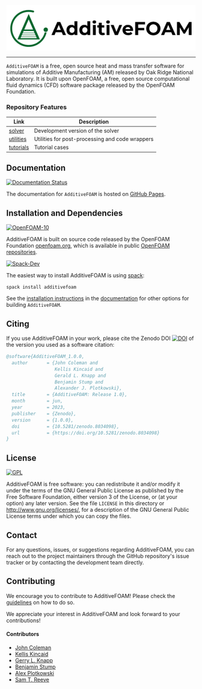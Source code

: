 <img src="https://raw.githubusercontent.com/colemanjs/additivefoam-website-assets/main/images/logo.png" alt="image" width="800">

---
`AdditiveFOAM` is a free, open source heat and mass transfer software for simulations of Additive Manufacturing (AM) released by Oak Ridge National Laboratory. It is built upon OpenFOAM, a free, open source computational fluid dynamics (CFD) software package released by the OpenFOAM Foundation.

### Repository Features
| Link                                                | Description                              |
|-----------------------------------------------------------|------------------------------------------|
| [solver](applications/solvers/additiveFoam)               | Development version of the solver        |
| [utilities](applications/utilities)                       | Utilities for post-processing and code wrappers |
| [tutorials](tutorials)                                     | Tutorial cases |

## Documentation
[![Documentation Status][docs-badge]][docs-url]

The documentation for `AdditiveFOAM` is hosted on [GitHub Pages](https://ornl.github.io/AdditiveFOAM/).

## Installation and Dependencies
[![OpenFOAM-10](https://img.shields.io/badge/OpenFOAM-10-blue.svg)](https://github.com/OpenFOAM/OpenFOAM-10)

AdditiveFOAM is built on source code released by the OpenFOAM Foundation [openfoam.org](https://openfoam.org/), which is available in public [OpenFOAM repositories](https://github.com/OpenFOAM).

[![Spack-Dev](https://img.shields.io/badge/Spack-Dev-blue.svg)](https://github.com/spack/spack)

The easiest way to install AdditiveFOAM is using [spack](https://spack.readthedocs.io/en/latest/):  
```
spack install additivefoam
```

See the [installation instructions](https://ornl.github.io/AdditiveFOAM/docs/installation/#installation) in the [documentation](https://ornl.github.io/AdditiveFOAM/) for other options for building `AdditiveFOAM`.

## Citing
If you use AdditiveFOAM in your work, please cite the Zenodo DOI [![DOI](https://zenodo.org/badge/DOI/10.5281/zenodo.8034098.svg)](https://doi.org/10.5281/zenodo.8034098) of the version you used as a software citation:
```bibtex
@software{AdditiveFOAM_1.0.0,
  author       = {John Coleman and
                  Kellis Kincaid and
                  Gerald L. Knapp and
                  Benjamin Stump and
                  Alexander J. Plotkowski},
  title        = {AdditiveFOAM: Release 1.0},
  month        = jun,
  year         = 2023,
  publisher    = {Zenodo},
  version      = {1.0.0},
  doi          = {10.5281/zenodo.8034098},
  url          = {https://doi.org/10.5281/zenodo.8034098}
}
```

## License
[![GPL](https://img.shields.io/badge/GPL-3-blue.svg)](https://www.gnu.org/licenses/gpl-3.0.html)

AdditiveFOAM is free software: you can redistribute it and/or modify it under the terms of the GNU General Public License as published by the Free Software Foundation, either version 3 of the License, or (at your option) any later version. See the file `LICENSE` in this directory or http://www.gnu.org/licenses/, for a description of the GNU General Public License terms under which you can copy the files.

## Contact
For any questions, issues, or suggestions regarding AdditiveFOAM, you can reach out to the project maintainers through the GitHub repository's issue tracker or by contacting the development team directly.

## Contributing

We encourage you to contribute to AdditiveFOAM! Please check the
[guidelines](CONTRIBUTING.md) on how to do so.

We appreciate your interest in AdditiveFOAM and look forward to your contributions!

#### Contributors
- [John Coleman](https://www.ornl.gov/staff-profile/john-s-coleman)
- [Kellis Kincaid](https://www.ornl.gov/staff-profile/kellis-c-kincaid)
- [Gerry L. Knapp](https://www.ornl.gov/staff-profile/gerald-l-knapp)
- [Benjamin Stump](https://www.ornl.gov/staff-profile/benjamin-c-stump)
- [Alex Plotkowski](https://www.ornl.gov/staff-profile/alex-j-plotkowski)
- [Sam T. Reeve](https://www.ornl.gov/staff-profile/samuel-t-reeve)


[docs-badge]: https://img.shields.io/badge/docs-latest-brightgreen.svg
[docs-url]: https://ornl.github.io/AdditiveFOAM/
